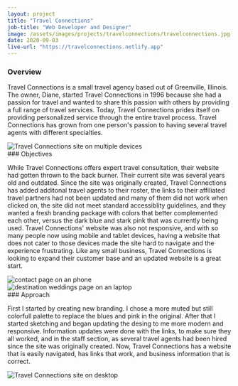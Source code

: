 ```yaml
---
layout: project
title: "Travel Connections"
job-title: "Web Developer and Designer"
image: /assets/images/projects/travelconnections/travelconnections.jpg
date: 2020-09-03
live-url: "https://travelconnections.netlify.app"
---
```


### Overview

Travel Connections is a small travel agency based out of Greenville, Illinois. The owner, Diane, started Travel Connections in 1996 because she had a passion for travel and wanted to share this passion with others by providing a full range of travel services. Today, Travel Connections prides itself on providing personalized service through the entire travel process. Travel Connections has grown from one person's passion to having several travel agents with different specialties.

<picture>
  <source srcset="/assets/images/projects/travelconnections/device-preview.avif" type="image/avif">
  <source srcset="/assets/images/projects/travelconnections/device-preview.webp" type="image/webp">
  <img src="/assets/images/projects/travelconnections/device-preview.jpg" alt="Travel Connections site on multiple devices">
</picture>

<section class="grid halves stack-md">
  <div markdown="1">
### Objectives

While Travel Connections offers expert travel consultation, their website had gotten thrown to the back burner. Their current site was several years old and outdated. Since the site was originally created, Travel Connections has added additonal travel agents to their roster, the links to their affiliated travel partners had not been updated and many of them did not work when clicked on, the site did not meet standard accessiblity guidelines, and they wanted a fresh branding package with colors that better complemented each other, versus the dark blue and stark pink that was currently being used. Travel Connections' website was also not responsive, and with so many people now using mobile and tablet devices, having a website that does not cater to those devices made the site hard to navigate and the experience frustrating. Like any small business, Travel Connections is looking to expand their customer base and an updated website is a great start.

  </div>

  <div>
    <picture>
      <source srcset="/assets/images/projects/travelconnections/contact-phone.avif" type="image/avif">
      <source srcset="/assets/images/projects/travelconnections/contact-phone.webp" type="image/webp">
      <img src="/assets/images/projects/travelconnections/contact-phone.jpg" alt="contact page on an phone">
    </picture>
  </div>

  <div class="grid">
    <picture class="center">
      <source srcset="/assets/images/projects/travelconnections/destination-weddings-laptop.avif" type="image/avif">
      <source srcset="/assets/images/projects/travelconnections/destination-weddings-laptop.webp" type="image/webp">
      <img src="/assets/images/projects/travelconnections/destination-weddings-laptop.jpg" alt="destination weddings page on an laptop">
    </picture>
  </div>

  <div markdown="1">
### Approach

First I started by creating new branding. I chose a more muted but still colorfull palette to replace the blues and pink in the original. After that I started sketching and began updating the desing to me more modern and responsive. Information updates were done with the links, to make sure they all worked, and in the staff section, as several travel agents had been hired since the site was originally created. Now, Travel Connections has a website that is easily navigated, has links that work, and business information that is correct.

  </div>
</section>

<picture>
  <source srcset="/assets/images/projects/travelconnections/full-view.avif" type="image/avif">
  <source srcset="/assets/images/projects/travelconnections/full-view.webp" type="image/webp">
  <img src="/assets/images/projects/travelconnections/full-view.jpg" alt="Travel Connections site on desktop">
</picture>
